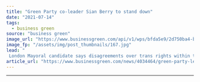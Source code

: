 ```yaml
---
title: "Green Party co-leader Sian Berry to stand down"
date: "2021-07-14"
tags: 
  - business green
source: "business green"
image_url: "https://www.businessgreen.com/api/v1/wps/bfda5e9/2d750ba4-bb14-478b-a6d5-9f70daa475cd/7/JBSB-portrait-cleanair-launch-800-185x114.jpg"
image_fp: "/assets/img/post_thumbnails/167.jpg"
lead: "
 London Mayoral candidate says disagreements over trans rights within the party have resulted in 'mixed messages' ..."
article_url: "https://www.businessgreen.com/news/4034464/green-party-leader-sian-berry-stand"
---
```


---
